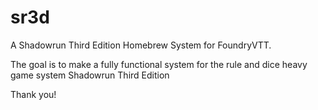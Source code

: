 # sr3d

A Shadowrun Third Edition Homebrew System for FoundryVTT.

The goal is to make a fully functional system for the rule and dice heavy game system Shadowrun Third Edition

Thank you!


